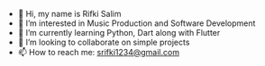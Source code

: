 - 👋 Hi, my name is Rifki Salim
- 👀 I’m interested in Music Production and Software Development
- 🌱 I’m currently learning Python, Dart along with Flutter
- 💞️ I’m looking to collaborate on simple projects
- 📫 How to reach me: srifki1234@gmail.com


